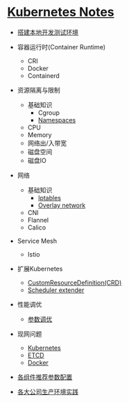 # [Kubernetes Notes](https://hex108.gitbook.io/kubernetes-notes/)

* [搭建本地开发测试环境](build-develop-env.md)
* 容器运行时(Container Runtime)
  * CRI
  * Docker
  * Containerd
* 资源隔离与限制
  - 基础知识
    - Cgroup
    - [Namespaces](resource-isolation/namespace.md)
  - CPU
  - Memory
  - 网络出/入带宽
  - 磁盘空间
  - 磁盘IO
* 网络
  * 基础知识
    * [Iptables](network/iptables.md)
    * [Overlay network](network/overlay_network.md)
  * CNI
  * Flannel
  * Calico

* Service Mesh
  * Istio
* 扩展Kubernetes
  * [CustomResourceDefinition(CRD)](extending-kubernetes/crd.md)
  * [Scheduler extender](extending-kubernetes/scheduler_extender.md)
* 性能调优
  * [参数调优](performance-tunning/parameters-tunning.md)
* 现网问题
  * [Kubernetes](bugs-in-production/kubernetes.md)
  * [ETCD](bugs-in-production/etcd.md)
  * [Docker](bugs-in-production/docker.md)
* [各组件推荐参数配置](components_configure.md)
* [各大公司生产环境实践](usecases-in-production.md)

